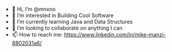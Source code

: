 - 👋 Hi, I’m @mnxno
- 👀 I’m interested in Building Cool Software 
- 🌱 I’m currently learning Java and Data Structures
- 💞️ I’m looking to collaborate on anything I can 
- 📫 How to reach me: https://www.linkedin.com/in/mike-manzi-8802031a6/ 

<!---
mnxno/mnxno is a ✨ special ✨ repository because its `README.md` (this file) appears on your GitHub profile.
You can click the Preview link to take a look at your changes.
--->
